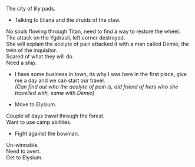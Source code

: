 The city of lily pads.
 
- Talking to Eliana and the druids of the claw.
 
No souls flowing through Titan, need to find a way to restore the wheel.  
The attack on the Ygdrasil, left corner destroyed.  
She will explain the acolyte of pain attacked it with a man called Demio, the twin of the inquisitor.  
Scared of what they will do.  
Need a ship.
   

- I have some business in town, its why I was here in the first place, give me a day and we can start our travel.  
_(Can find out who the acolyte of pain is, old friend of hers who she travelled with, same with Demio)_
 
- Move to Elysium.
 
Couple of days travel through the forest.  
Want to use camp abilities.
 
- Fight against the bowman.
 
Un-winnable.  
Need to avert.  
Get to Elysium.